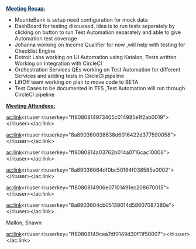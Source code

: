 
<u><span style="color: rgb(0,51,102);"><strong>Meeting Recap:</strong></span></u>

- MounteBank is setup need configuration for mock data
- DashBoard for testing discussed, idea is to run tests separately by clicking on button to run Test Automation separately and able to give Automation test coverage
- Johanna working on Income Qualifier for now ,will help with testing for Checklist Engine
- Detroit Labs working on UI Automation using Katalon, Tests written. Working on Integration with CircleCI
- Orchestration Services QEs working on Test Automation for different Services and adding tests in CircleCI pipeline
- LiftOff team working on plan to move code to BETA
- Test Cases to be documented in TFS ,Test Automation will run through CircleCI pipeline


<u><strong>Meeting Attendees:</strong></u>

<ac:link><ri:user ri:userkey="ff8080814973405c014985e1f2ab0019"></ri:user></ac:link>

<ac:link><ri:user ri:userkey="8a890360638838d6016422d377590058"></ri:user></ac:link>

<ac:link><ri:user ri:userkey="ff8080814a03762b014a0716cac10006"></ri:user></ac:link>

<ac:link><ri:user ri:userkey="8a89036064df0bc50164f038585e0002"></ri:user></ac:link>

<ac:link><ri:user ri:userkey="ff8080814906e07101491ec208670015"></ri:user></ac:link>

<ac:link><ri:user ri:userkey="8a8903604cb05139014d58607087380e"></ri:user></ac:link>

Mallon, Shawn

<ac:link><ri:user ri:userkey="ff80808149cea7df0149d30f11f50007"></ri:user></ac:link>
